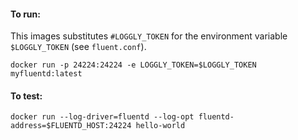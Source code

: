 #### To run:
This images substitutes `#LOGGLY_TOKEN` for the environment variable `$LOGGLY_TOKEN` (see `fluent.conf`).

```
docker run -p 24224:24224 -e LOGGLY_TOKEN=$LOGGLY_TOKEN myfluentd:latest
```

#### To test:

```
docker run --log-driver=fluentd --log-opt fluentd-address=$FLUENTD_HOST:24224 hello-world
```
